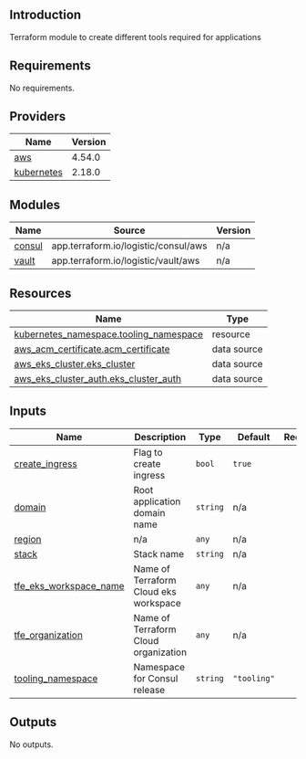 ## Introduction
Terraform module to create different tools required for applications

<!-- BEGIN_TF_DOCS -->
## Requirements

No requirements.

## Providers

| Name | Version |
|------|---------|
| <a name="provider_aws"></a> [aws](#provider\_aws) | 4.54.0 |
| <a name="provider_kubernetes"></a> [kubernetes](#provider\_kubernetes) | 2.18.0 |

## Modules

| Name | Source | Version |
|------|--------|---------|
| <a name="module_consul"></a> [consul](#module\_consul) | app.terraform.io/logistic/consul/aws | n/a |
| <a name="module_vault"></a> [vault](#module\_vault) | app.terraform.io/logistic/vault/aws | n/a |

## Resources

| Name | Type |
|------|------|
| [kubernetes_namespace.tooling_namespace](https://registry.terraform.io/providers/hashicorp/kubernetes/latest/docs/resources/namespace) | resource |
| [aws_acm_certificate.acm_certificate](https://registry.terraform.io/providers/hashicorp/aws/latest/docs/data-sources/acm_certificate) | data source |
| [aws_eks_cluster.eks_cluster](https://registry.terraform.io/providers/hashicorp/aws/latest/docs/data-sources/eks_cluster) | data source |
| [aws_eks_cluster_auth.eks_cluster_auth](https://registry.terraform.io/providers/hashicorp/aws/latest/docs/data-sources/eks_cluster_auth) | data source |

## Inputs

| Name | Description | Type | Default | Required |
|------|-------------|------|---------|:--------:|
| <a name="input_create_ingress"></a> [create\_ingress](#input\_create\_ingress) | Flag to create ingress | `bool` | `true` | no |
| <a name="input_domain"></a> [domain](#input\_domain) | Root application domain name | `string` | n/a | yes |
| <a name="input_region"></a> [region](#input\_region) | n/a | `any` | n/a | yes |
| <a name="input_stack"></a> [stack](#input\_stack) | Stack name | `string` | n/a | yes |
| <a name="input_tfe_eks_workspace_name"></a> [tfe\_eks\_workspace\_name](#input\_tfe\_eks\_workspace\_name) | Name of Terraform Cloud eks workspace | `any` | n/a | yes |
| <a name="input_tfe_organization"></a> [tfe\_organization](#input\_tfe\_organization) | Name of Terraform Cloud organization | `any` | n/a | yes |
| <a name="input_tooling_namespace"></a> [tooling\_namespace](#input\_tooling\_namespace) | Namespace for Consul release | `string` | `"tooling"` | no |

## Outputs

No outputs.
<!-- END_TF_DOCS -->